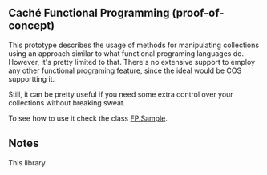 ## Caché Functional Programming (proof-of-concept)

This prototype describes the usage of methods for manipulating collections using an approach similar to what functional programing languages do. However, it's pretty limited to that. There's no extensive support to employ any other functional programing feature, since the ideal would be COS supportting it.

Still, it can be pretty useful if you need some extra control over your collections without breaking sweat.

To see how to use it check the class [FP.Sample](https://github.com/rfns/cache-fp-poc/blob/master/cls/FP/Sample.cls).

## Notes

This library
